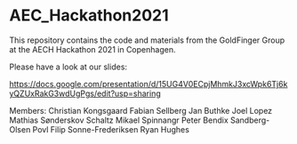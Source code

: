 # AEC_Hackathon2021

This repository contains the code and materials from the GoldFinger Group at the AECH Hackathon 2021 in Copenhagen.

Please have a look at our slides:

https://docs.google.com/presentation/d/15UG4V0ECpjMhmkJ3xcWpk6Tj6kyQZUxRakG3wdUgPgs/edit?usp=sharing


Members:
Christian Kongsgaard
Fabian Sellberg
Jan Buthke
Joel Lopez
Mathias Sønderskov Schaltz
Mikael Spinnangr
Peter Bendix Sandberg-Olsen
Povl Filip Sonne-Frederiksen
Ryan Hughes

